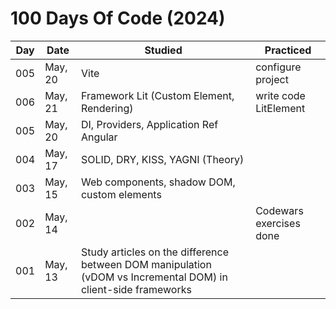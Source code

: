 # 100 Days Of Code (2024)

| Day | Date    | Studied                                                                                                       | Practiced                    |
| --- | -----   | ---                                                                                                           | ---                          |
| 005 | May, 20 | Vite                                                                                                          | configure project            |
| 006 | May, 21 | Framework Lit (Custom Element, Rendering)                                                                     | write code LitElement        |
| 005 | May, 20 | DI, Providers, Application Ref Angular                                                                        |                              |
| 004 | May, 17 | SOLID, DRY, KISS, YAGNI (Theory)                                                                              |                              |
| 003 | May, 15 | Web components, shadow DOM, custom elements                                                                   |                              |
| 002 | May, 14 |                                                                                                               | Codewars exercises done      |
| 001 | May, 13 | Study articles on the difference between DOM manipulation (vDOM vs Incremental DOM) in client-side frameworks |                              |
